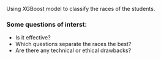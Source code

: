 Using XGBoost model to classify the races of the students. 

### Some questions of interst:
* Is it effective? 
* Which questions separate the races the best?
* Are there any technical or ethical drawbacks?
